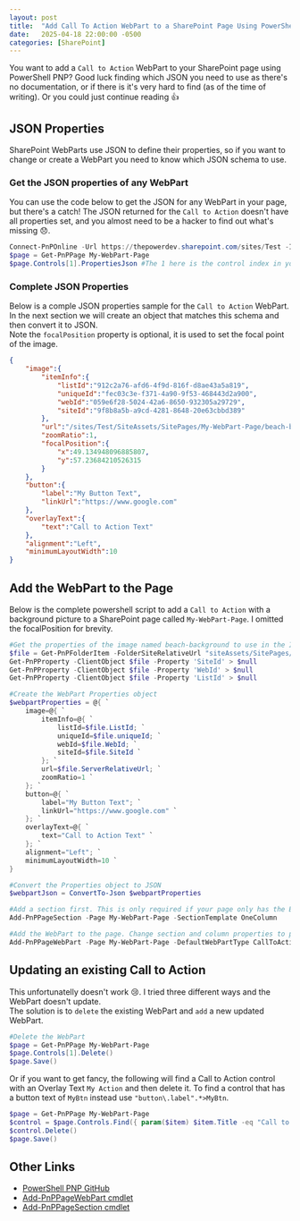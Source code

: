 ```yaml
---
layout: post
title:  "Add Call To Action WebPart to a SharePoint Page Using PowerShell"
date:   2025-04-18 22:00:00 -0500
categories: [SharePoint]
---
```


You want to add a `Call to Action` WebPart to your SharePoint page using PowerShell PNP? Good luck finding which JSON you need to use as there's no documentation, or if there is it's very hard to find (as of the time of writing). Or you could just continue reading :+1:

## JSON Properties
SharePoint WebParts use JSON to define their properties, so if you want to change or create a WebPart you need to know which JSON schema to use.

### Get the JSON properties of any WebPart
You can use the code below to get the JSON for any WebPart in your page, but there's a catch! The JSON returned for the `Call to Action` doesn't have all properties set, and you almost need to be a hacker to find out what's missing :disappointed:.

``` powershell
Connect-PnPOnline -Url https://thepowerdev.sharepoint.com/sites/Test -Interactive
$page = Get-PnPPage My-WebPart-Page
$page.Controls[1].PropertiesJson #The 1 here is the control index in your page
```

### Complete JSON Properties
Below is a comple JSON properties sample for the `Call to Action` WebPart. In the next section we will create an object that matches this schema and then convert it to JSON.  
Note the `focalPosition` property is optional, it is used to set the focal point of the image.

``` json
{
    "image":{
        "itemInfo":{
            "listId":"912c2a76-afd6-4f9d-816f-d8ae43a5a819",
            "uniqueId":"fec03c3e-f371-4a90-9f53-468443d2a900",
            "webId":"059e6f28-5024-42a6-8650-932305a29729",
            "siteId":"9f8b8a5b-a9cd-4281-8648-20e63cbbd389"
        },
        "url":"/sites/Test/SiteAssets/SitePages/My-WebPart-Page/beach-background.jpg",
        "zoomRatio":1,
        "focalPosition":{
            "x":49.134948096885807,
            "y":57.23684210526315
        }
    },
    "button":{
        "label":"My Button Text",
        "linkUrl":"https://www.google.com"
    },
    "overlayText":{
        "text":"Call to Action Text"
    },
    "alignment":"Left",
    "minimumLayoutWidth":10
}
```

## Add the WebPart to the Page
Below is the complete powershell script to add a `Call to Action` with a background picture to a SharePoint page called `My-WebPart-Page`. I omitted the focalPosition for brevity.

``` powershell
#Get the properties of the image named beach-background to use in the ItemInfo node
$file = Get-PnPFolderItem -FolderSiteRelativeUrl "siteAssets/SitePages/My-WebPart-Page" -ItemType File | Where-Object { $_.Name -match "beach-background" }
Get-PnPProperty -ClientObject $file -Property 'SiteId' > $null
Get-PnPProperty -ClientObject $file -Property 'WebId' > $null
Get-PnPProperty -ClientObject $file -Property 'ListId' > $null

#Create the WebPart Properties object
$webpartProperties = @{ `
    image=@{ `
        itemInfo=@{ `
            listId=$file.ListId; `
            uniqueId=$file.uniqueId; `
            webId=$file.WebId; `
            siteId=$file.SiteId `
        }; `
        url=$file.ServerRelativeUrl; `
        zoomRatio=1 `
    }; `
    button=@{ `
        label="My Button Text"; `
        linkUrl="https://www.google.com" `
    }; `
    overlayText=@{ `
        text="Call to Action Text" `
    }; `
    alignment="Left"; `
    minimumLayoutWidth=10 `
}

#Convert the Properties object to JSON
$webpartJson = ConvertTo-Json $webpartProperties

#Add a section first. This is only required if your page only has the Banner
Add-PnPPageSection -Page My-WebPart-Page -SectionTemplate OneColumn

#Add the WebPart to the page. Change section and column properties to place the WebPart where you want
Add-PnPPageWebPart -Page My-WebPart-Page -DefaultWebPartType CallToAction -WebPartProperties $webpartJson -Section 2 -Column 1
```

## Updating an existing Call to Action
This unfortunatelly doesn't work :cry:. I tried three different ways and the WebPart doesn't update.  
The solution is to `delete` the existing WebPart and `add` a new updated WebPart.

``` powershell
#Delete the WebPart
$page = Get-PnPPage My-WebPart-Page
$page.Controls[1].Delete()
$page.Save()
```

Or if you want to get fancy, the following will find a Call to Action control with an Overlay Text `My Action` and then delete it. To find a control that has a button text of `MyBtn` instead use `"button\.label".*>MyBtn`. 
``` powershell
$page = Get-PnPPage My-WebPart-Page
$control = $page.Controls.Find({ param($item) $item.Title -eq "Call to action" -and $item.HtmlPropertiesData -match '"overlayText\.text".*>My Action' })
$control.Delete()
$page.Save()
```

## Other Links
- [PowerShell PNP GitHub](https://github.com/pnp/powershell)
- [Add-PnPPageWebPart cmdlet](https://pnp.github.io/powershell/cmdlets/Add-PnPPageWebPart.html)
- [Add-PnPPageSection cmdlet](https://pnp.github.io/powershell/cmdlets/Add-PnPPageSection.html)